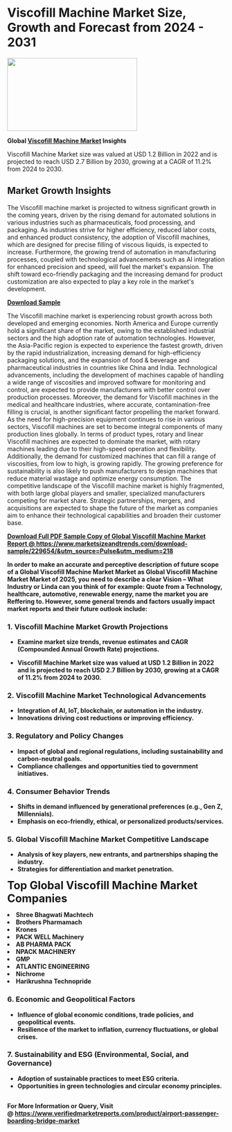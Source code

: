 <H1>Viscofill Machine Market Size, Growth and Forecast from 2024 - 2031</H1><img class="aligncenter size-medium wp-image-584254" src="https://thirdeyenews.in/wp-content/uploads/2024/09/Global-Market-Research-300x168.jpeg" alt="" width="300" height="168" /><p><strong>Global&nbsp;<a href="https://www.marketsizeandtrends.com/download-sample/229654/&amp;utm_source=Pulse&amp;utm_medium=218">Viscofill Machine Market</a> Insights</strong></p><p>Viscofill Machine Market size was valued at USD 1.2 Billion in 2022 and is projected to reach USD 2.7 Billion by 2030, growing at a CAGR of 11.2% from 2024 to 2030.</p><p><h2>Market Growth Insights</h2> <p>The Viscofill machine market is projected to witness significant growth in the coming years, driven by the rising demand for automated solutions in various industries such as pharmaceuticals, food processing, and packaging. As industries strive for higher efficiency, reduced labor costs, and enhanced product consistency, the adoption of Viscofill machines, which are designed for precise filling of viscous liquids, is expected to increase. Furthermore, the growing trend of automation in manufacturing processes, coupled with technological advancements such as AI integration for enhanced precision and speed, will fuel the market's expansion. The shift toward eco-friendly packaging and the increasing demand for product customization are also expected to play a key role in the market's development.</p> <p><strong><a href="#">Download Sample</a></strong></p> <p>The Viscofill machine market is experiencing robust growth across both developed and emerging economies. North America and Europe currently hold a significant share of the market, owing to the established industrial sectors and the high adoption rate of automation technologies. However, the Asia-Pacific region is expected to experience the fastest growth, driven by the rapid industrialization, increasing demand for high-efficiency packaging solutions, and the expansion of food & beverage and pharmaceutical industries in countries like China and India. Technological advancements, including the development of machines capable of handling a wide range of viscosities and improved software for monitoring and control, are expected to provide manufacturers with better control over production processes. Moreover, the demand for Viscofill machines in the medical and healthcare industries, where accurate, contamination-free filling is crucial, is another significant factor propelling the market forward. As the need for high-precision equipment continues to rise in various sectors, Viscofill machines are set to become integral components of many production lines globally. In terms of product types, rotary and linear Viscofill machines are expected to dominate the market, with rotary machines leading due to their high-speed operation and flexibility. Additionally, the demand for customized machines that can fill a range of viscosities, from low to high, is growing rapidly. The growing preference for sustainability is also likely to push manufacturers to design machines that reduce material wastage and optimize energy consumption. The competitive landscape of the Viscofill machine market is highly fragmented, with both large global players and smaller, specialized manufacturers competing for market share. Strategic partnerships, mergers, and acquisitions are expected to shape the future of the market as companies aim to enhance their technological capabilities and broaden their customer base.</p> <p><strong><a href="#"></p><p><span class=""><strong>Download Full PDF Sample Copy of Global Viscofill Machine Market Report</strong> @ <a href="https://www.marketsizeandtrends.com/download-sample/229654/&amp;utm_source=Pulse&amp;utm_medium=218" target="_blank">https://www.marketsizeandtrends.com/download-sample/229654/&amp;utm_source=Pulse&amp;utm_medium=218</a></span></p><p>In order to make an accurate and perceptive description of future scope of a Global&nbsp;Viscofill Machine Market Market as Global&nbsp;Viscofill Machine Market Market of 2025, you need to describe a clear Vision &ndash; What Industry or Linda can you think of for example: Quote from a Technology, healthcare, automotive, renewable energy, name the market you are Reffering to. However, some general trends and factors usually impact market reports and their future outlook include:</p><h3>1.&nbsp;<strong>Viscofill Machine Market Growth Projections</strong></h3><ul><li>Examine market size trends, revenue estimates and CAGR (Compounded Annual Growth Rate) projections.</li><li><p>Viscofill Machine Market size was valued at USD 1.2 Billion in 2022 and is projected to reach USD 2.7 Billion by 2030, growing at a CAGR of 11.2% from 2024 to 2030.</p></li></ul><h3>2.&nbsp;<strong>Viscofill Machine Market Technological Advancements</strong></h3><ul><li>Integration of AI, IoT, blockchain, or automation in the industry.</li><li>Innovations driving cost reductions or improving efficiency.</li></ul><h3>3.&nbsp;<strong>Regulatory and Policy Changes</strong></h3><ul><li>Impact of global and regional regulations, including sustainability and carbon-neutral goals.</li><li>Compliance challenges and opportunities tied to government initiatives.</li></ul><h3>4.&nbsp;<strong>Consumer Behavior Trends</strong></h3><ul><li>Shifts in demand influenced by generational preferences (e.g., Gen Z, Millennials).</li><li>Emphasis on eco-friendly, ethical, or personalized products/services.</li></ul><h3>5.&nbsp;<strong>Global Viscofill Machine Market Competitive Landscape</strong></h3><ul><li>Analysis of key players, new entrants, and partnerships shaping the industry.</li><li>Strategies for differentiation and market penetration.</li></ul><p data-pm-slice="1 1 []"><span style="color: inherit; font-family: inherit; font-size: 25px;">Top Global Viscofill Machine Market Companies</span></p><div class="" data-test-id=""><p><li>Shree Bhagwati Machtech</li><li> Brothers Pharmamach</li><li> Krones</li><li> PACK WELL Machinery</li><li> AB PHARMA PACK</li><li> NPACK MACHINERY</li><li> GMP</li><li> ATLANTIC ENGINEERING</li><li> Nichrome</li><li> Harikrushna Technopride</li></p></div><h3>6.&nbsp;<strong>Economic and Geopolitical Factors</strong></h3><ul><li>Influence of global economic conditions, trade policies, and geopolitical events.</li><li>Resilience of the market to inflation, currency fluctuations, or global crises.</li></ul><h3>7.&nbsp;<strong>Sustainability and ESG (Environmental, Social, and Governance)</strong></h3><ul><li>Adoption of sustainable practices to meet ESG criteria.</li><li>Opportunities in green technologies and circular economy principles.</li></ul><h2><strong style="font-size: 14px;">For More Information or Query, Visit @&nbsp;</strong><a style="background-color: #ffffff; font-size: 14px;" href="https://www.marketsizeandtrends.com/report/viscofill-machine-market/" target="_blank">https://www.verifiedmarketreports.com/product/airport-passenger-boarding-bridge-market</a></h2>
